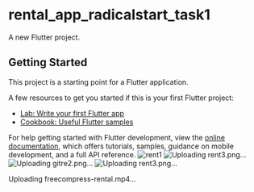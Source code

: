 # rental_app_radicalstart_task1

A new Flutter project.

## Getting Started

This project is a starting point for a Flutter application.

A few resources to get you started if this is your first Flutter project:

- [Lab: Write your first Flutter app](https://docs.flutter.dev/get-started/codelab)
- [Cookbook: Useful Flutter samples](https://docs.flutter.dev/cookbook)

For help getting started with Flutter development, view the
[online documentation](https://docs.flutter.dev/), which offers tutorials,
samples, guidance on mobile development, and a full API reference.
![rent1](https://github.com/user-attachments/assets/03d231ab-88f6-4362-aec7-c3fcfea6b66d)
![Uploading rent3.png…]()
![Uploading gitre2.png…]()
![Uploading rent3.png…]()

Uploading freecompress-rental.mp4…



